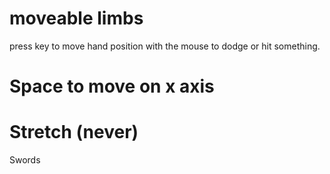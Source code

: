 



# moveable limbs

press key to move hand position with the mouse
to dodge or hit something.

# Space to move on x axis 




# Stretch (never)
Swords

